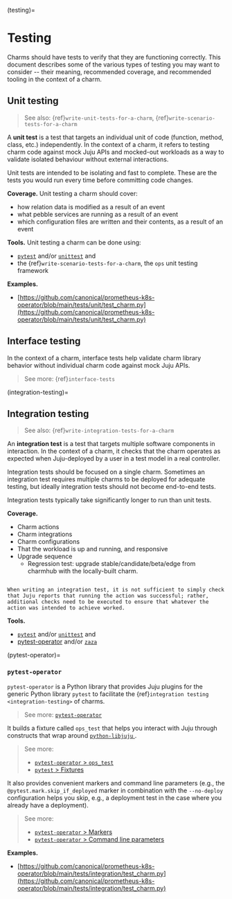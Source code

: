 (testing)=
# Testing

Charms should have tests to verify that they are functioning correctly. This document describes some of the various types of testing you may want to consider -- their meaning, recommended coverage, and recommended tooling in the context of a charm.

<!--
These tests should cover the behaviour of the charm both in isolation (unit tests) and when used with other charms (integration tests). Charm authors should use [tox](https://tox.wiki/en/latest/index.html) to run these automated tests.

The unit and integration tests should be run on the same minor Python version as is shipped with the OS as configured under the charmcraft.yaml bases.run-on key. With tox, for Ubuntu 22.04, this can be done using:

{ref}`testenv]

basepython = python3.10
-->


## Unit testing

> See also: {ref}`write-unit-tests-for-a-charm`, {ref}`write-scenario-tests-for-a-charm`

A **unit test** is a test that targets an individual unit of code (function, method, class, etc.) independently. In the context of a charm, it refers to testing charm code against mock Juju APIs and mocked-out workloads as a way to validate isolated behaviour without external interactions.

Unit tests are intended to be isolating and fast to complete. These are the tests you would run every time before committing code changes.

**Coverage.** Unit testing a charm should cover:

- how relation data is modified as a result of an event
- what pebble services are running as a result of an event
- which configuration files are written and their contents, as a result of an event

**Tools.** Unit testing a charm can be done using:

- [`pytest`](https://pytest.org/) and/or [`unittest`](https://docs.python.org/3/library/unittest.html) and
- the {ref}`write-scenario-tests-for-a-charm`, the `ops` unit testing framework

<!--
Unit tests are written using the `unittest` library shipped with Python or [pytest](https://pypi.org/project/pytest/). To facilitate unit testing of charms, use the [testing harness](https://juju.is/docs/sdk/testing) specifically designed for charmed operators which is available in the [Charmed Operator SDK](https://operator-framework.readthedocs.io/en/latest/#module-ops.testing). 
-->



**Examples.**

- [https://github.com/canonical/prometheus-k8s-operator/blob/main/tests/unit/test_charm.py](https://github.com/canonical/prometheus-k8s-operator/blob/main/tests/unit/test_charm.py)

## Interface testing

In the context of a charm, interface tests help validate charm library behavior without individual charm code against mock Juju APIs. 

> See more: {ref}`interface-tests`



(integration-testing)=
## Integration testing
> See also: {ref}`write-integration-tests-for-a-charm`

An **integration test** is a test that targets multiple software components in interaction. In the context of a charm, it checks that the charm operates as expected when Juju-deployed by a user in a test model in a real controller.

Integration tests should be focused on a single charm. Sometimes an integration test requires multiple charms to be deployed for adequate testing, but ideally integration tests should not become end-to-end tests.

Integration tests typically take significantly longer to run than unit tests.

**Coverage.**

* Charm actions
* Charm integrations
* Charm configurations
* That the workload is up and running, and responsive
* Upgrade sequence
  * Regression test: upgrade stable/candidate/beta/edge from charmhub with the locally-built charm.


```{caution}

When writing an integration test, it is not sufficient to simply check that Juju reports that running the action was successful; rather, additional checks need to be executed to ensure that whatever the action was intended to achieve worked.

```

**Tools.**

- [`pytest`](https://pytest.org/) and/or [`unittest`](https://docs.python.org/3/library/unittest.html) and
- [pytest-operator](https://github.com/charmed-kubernetes/pytest-operator) and/or [`zaza`](https://github.com/openstack-charmers/zaza)


(pytest-operator)=
### `pytest-operator`

`pytest-operator` is a Python library that provides Juju plugins for the generic Python library `pytest` to facilitate the {ref}`integration testing <integration-testing>` of charms.

> See more: [`pytest-operator`](https://github.com/charmed-kubernetes/pytest-operator)

It builds a fixture called `ops_test` that helps you interact with Juju through constructs that wrap around [`python-libjuju` ](https://pypi.org/project/juju/).

> See more: 
> - [`pytest-operator` > `ops_test`](https://github.com/charmed-kubernetes/pytest-operator/blob/main/docs/reference.md#ops_test) 
> - [`pytest` > Fixtures](https://docs.pytest.org/en/6.2.x/fixture.html)

It also provides convenient markers and command line parameters (e.g., the `@pytest.mark.skip_if_deployed` marker in combination with the `--no-deploy` configuration helps you skip, e.g., a deployment test in the case where you already have a deployment).


> See more:
> - [`pytest-operator` > Markers](https://github.com/charmed-kubernetes/pytest-operator/blob/main/docs/reference.md#markers)
> - [`pytest-operator` > Command line parameters](https://github.com/charmed-kubernetes/pytest-operator/blob/main/docs/reference.md#command-line-parameters)



**Examples.**

- [https://github.com/canonical/prometheus-k8s-operator/blob/main/tests/integration/test_charm.py](https://github.com/canonical/prometheus-k8s-operator/blob/main/tests/integration/test_charm.py)


